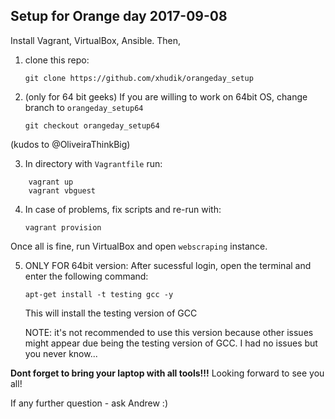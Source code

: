 ## Setup for Orange day 2017-09-08

Install Vagrant, VirtualBox, Ansible. Then, 
1. clone this repo:
   
    `git clone https://github.com/xhudik/orangeday_setup`

2. (only for 64 bit geeks) If you are willing to work on 64bit OS, change branch to `orangeday_setup64`

    `git checkout orangeday_setup64`

(kudos to @OliveiraThinkBig)

3. In directory with `Vagrantfile` run:

```
    vagrant up
    vagrant vbguest
```
    
4. In case of problems, fix scripts and re-run with:

    `vagrant provision`
    
    
Once all is fine, run VirtualBox and open `webscraping` instance.

5. ONLY FOR 64bit version:
   After sucessful login, open the terminal and enter the following command:
   ```
   apt-get install -t testing gcc -y
   ```
   This will install the testing version of GCC
   
   NOTE: it's not recommended to use this version because other issues might appear due being the testing version of GCC.
         I had no issues but you never know...

**Dont forget to bring your laptop with all tools!!!** 
Looking forward to see you all!
    

If any further question - ask Andrew :)
    
